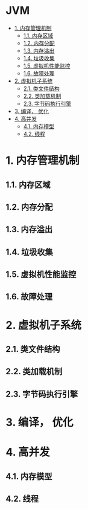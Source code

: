 <h1>JVM</h1>
<!-- TOC -->

- [1. 内存管理机制](#1-内存管理机制)
    - [1.1. 内存区域](#11-内存区域)
    - [1.2. 内存分配](#12-内存分配)
    - [1.3. 内存溢出](#13-内存溢出)
    - [1.4. 垃圾收集](#14-垃圾收集)
    - [1.5. 虚拟机性能监控](#15-虚拟机性能监控)
    - [1.6. 故障处理](#16-故障处理)
- [2. 虚拟机子系统](#2-虚拟机子系统)
    - [2.1. 类文件结构](#21-类文件结构)
    - [2.2. 类加载机制](#22-类加载机制)
    - [2.3. 字节码执行引擎](#23-字节码执行引擎)
- [3. 编译， 优化](#3-编译-优化)
- [4. 高并发](#4-高并发)
    - [4.1. 内存模型](#41-内存模型)
    - [4.2. 线程](#42-线程)

<!-- /TOC -->
# 1. 内存管理机制
## 1.1. 内存区域
## 1.2. 内存分配
## 1.3. 内存溢出
## 1.4. 垃圾收集
## 1.5. 虚拟机性能监控
## 1.6. 故障处理


# 2. 虚拟机子系统
## 2.1. 类文件结构
## 2.2. 类加载机制
## 2.3. 字节码执行引擎

# 3. 编译， 优化

# 4. 高并发
## 4.1. 内存模型
## 4.2. 线程